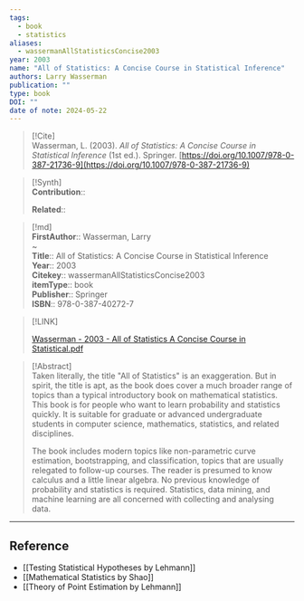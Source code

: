 ```yaml
---
tags:
  - book
  - statistics
aliases:
  - wassermanAllStatisticsConcise2003
year: 2003
name: "All of Statistics: A Concise Course in Statistical Inference"
authors: Larry Wasserman
publication: ""
type: book
DOI: ""
date of note: 2024-05-22
---
```


> [!Cite]  
> Wasserman, L. (2003). _All of Statistics: A Concise Course in Statistical Inference_ (1st ed.). Springer. [https://doi.org/10.1007/978-0-387-21736-9](https://doi.org/10.1007/978-0-387-21736-9)

>[!Synth]  
>**Contribution**::  
>  
>**Related**::   
>  
  
>[!md]  
> **FirstAuthor**:: Wasserman, Larry  
~  
> **Title**:: All of Statistics: A Concise Course in Statistical Inference  
> **Year**:: 2003  
> **Citekey**:: wassermanAllStatisticsConcise2003  
> **itemType**:: book  
> **Publisher**:: Springer  
> **ISBN**:: 978-0-387-40272-7  

> [!LINK]  
> 
> [Wasserman - 2003 - All of Statistics A Concise Course in Statistical.pdf](file:///Users/lukexie/Zotero/storage/GKG7BTXJ/Wasserman%20-%202003%20-%20All%20of%20Statistics%20A%20Concise%20Course%20in%20Statistical.pdf) 
>  

> [!Abstract]  
> Taken literally, the title "All of Statistics" is an exaggeration. But in spirit, the title is apt, as the book does cover a much broader range of topics than a typical introductory book on mathematical statistics. This book is for people who want to learn probability and statistics quickly. It is suitable for graduate or advanced undergraduate students in computer science, mathematics, statistics, and related disciplines.
> 
> The book includes modern topics like non-parametric curve estimation, bootstrapping, and classification, topics that are usually relegated to follow-up courses. The reader is presumed to know calculus and a little linear algebra. No previous knowledge of probability and statistics is required. Statistics, data mining, and machine learning are all concerned with collecting and analysing data.  
> 

-----
## Reference
  
- [[Testing Statistical Hypotheses by Lehmann]]
- [[Mathematical Statistics by Shao]]
- [[Theory of Point Estimation by Lehmann]]